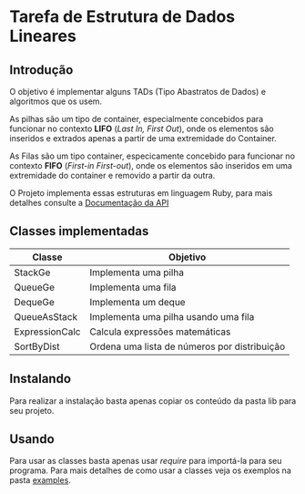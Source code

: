 # Tarefa de Estrutura de Dados Lineares #

## Introdução ##

O objetivo é implementar alguns TADs (Tipo Abastratos de Dados) e algoritmos que os usem.

As pilhas são um tipo de container, especialmente concebidos para funcionar no contexto **LIFO** (_Last In, First Out_), onde os elementos são inseridos e extrados apenas a partir de uma extremidade do Container.

As Filas são um tipo container, especicamente concebido para funcionar no contexto **FIFO** (_First-in First-out_), onde os elementos são inseridos em uma extremidade do container e removido a partir da outra.

O Projeto implementa essas estruturas em linguagem Ruby, para mais detalhes consulte a [Documentação da API](http://roldaojr.github.io/ifrn-tads-edl/doc/)

## Classes implementadas ##

| Classe         | Objetivo                                     |
|----------------|----------------------------------------------|
| StackGe        | Implementa uma pilha                         |
| QueueGe        | Implementa uma fila                          |
| DequeGe        | Implementa um deque                          |
| QueueAsStack   | Implementa uma pilha usando uma fila         |
| ExpressionCalc | Calcula expressões matemáticas               |
| SortByDist     | Ordena uma lista de números por distribuição |

## Instalando ##

Para realizar a instalação basta apenas copiar os conteúdo da pasta lib para seu projeto.

## Usando ##

Para usar as classes basta apenas usar _require_ para importá-la para seu programa.
Para mais detalhes de como usar a classes veja os exemplos na pasta [examples](http://github.com/roldaojr/ifrn-tads-edl/tree/master/examples).
